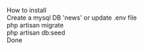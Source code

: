 How to install <br />
Create a mysql DB 'news' or update .env file <br />
php artisan migrate <br />
php artisan db:seed <br />
Done
